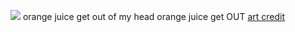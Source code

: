 ![](https://media.discordapp.net/attachments/1179004764076384390/1192806915802136667/Untitled493_20240105192822.png?ex=65aa6b02&is=6597f602&hm=445c0b5d842eac882ceb20639445aa8c16f46bdbb8f2498f0becef26ef9d6aaf&) orange juice get out of my head orange juice get OUT
[art credit](https://twitter.com/sarara_rarara/status/1739248424716005438?t=N8kWan2eU_SeyMaE93qh1g&s=19)

